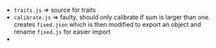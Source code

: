 - `traits.js` => source for traits
- `calibrate.js` => faulty, should only calibrate if sum is larger than one. creates `fixed.json` which is then modified to export an object and rename `fixed.js` for easier import
-  
